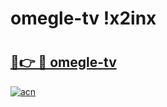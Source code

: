 # omegle-tv !x2inx

# <h2><a href="https://gxrbmf.esa.edu.pl?title=omegle-tv&ref=x2inx">🔗👉 🔴 omegle-tv</a></h2>

[![acn](https://github.com/user-attachments/assets/0f9c940e-d8b0-45ae-aac7-cd30a18b3e1c)](https://gxrbmf.esa.edu.pl?title=omegle-tv&ref=x2inx)

